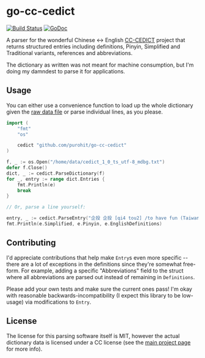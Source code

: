 # go-cc-cedict
[![Build
Status](https://travis-ci.org/purohit/go-cc-cedict.svg?branch=master)](https://travis-ci.org/purohit/go-cc-cedict)
[![GoDoc](https://godoc.org/github.com/purohit/go-cc-cedict?status.svg)](https://godoc.org/github.com/purohit/go-cc-cedict)

A parser for the wonderful Chinese <-> English [CC-CEDICT](https://cc-cedict.org/wiki/) project that returns structured entries including definitions, Pinyin, Simplified and Traditional variants, references and abbreviations.

The dictionary as written was not meant for machine consumption, but I'm doing my damndest
to parse it for applications.

## Usage

You can either use a convenience function to load up the whole dictionary given the [raw data file](https://www.mdbg.net/chinese/dictionary?page=cedict) or parse individual lines, as you
please.

```go
import (
    "fmt"
    "os"

    cedict "github.com/purohit/go-cc-cedict"
)

f, _ := os.Open("/home/data/cedict_1_0_ts_utf-8_mdbg.txt")
defer f.Close()
dict, _ := cedict.ParseDictionary(f)
for _, entry := range dict.Entries {
    fmt.Println(e)
    break
}

// Or, parse a line yourself:

entry, _ := cedict.ParseEntry("企投 企投 [qi4 tou2] /to have fun (Taiwanese, POJ pr. [chhit-thô])/")
fmt.Println(e.Simplified, e.Pinyin, e.EnglishDefinitions)
```

## Contributing

I'd appreciate contributions that help make `Entry`s even more specific
-- there are a lot of exceptions in the definitions since they're somewhat
free-form. For example, adding a specific "Abbreviations" field to the struct
where all abbreviations are parsed out instead of remaining in
`Definitions`.

Please add your own tests and make sure the current ones pass! I'm okay with reasonable
backwards-incompatibility (I expect this library to be low-usage) via modifications to `Entry`.

## License

The license for this parsing software itself is MIT, however the actual dictionary data is licensed under a CC license (see the [main project
page](https://cc-cedict.org/wiki/) for more info).
